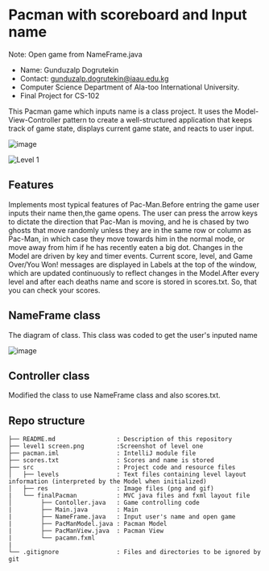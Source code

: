 # Pacman with scoreboard and Input name
Note: Open game from NameFrame.java
- Name: Gunduzalp Dogrutekin
- Contact: gunduzalp.dogrutekin@iaau.edu.kg
- Computer Science Department of Ala-too International University.
- Final Project for CS-102

This Pacman game which inputs name is a class project. It uses the Model-View-Controller pattern to create a well-structured application that keeps track of game state, displays current game state, and reacts to user input.

![image](https://user-images.githubusercontent.com/65071516/82661258-7e15e380-9c4d-11ea-89bc-8ff833accfc1.png)


![Level 1](level1screen.png)

## Features
Implements most typical features of Pac-Man.Before entring the game user inputs their name then,the game opens. The user can press the arrow keys to dictate the direction that Pac-Man is moving, and he is chased by two ghosts that move randomly unless they are in the same row or column as Pac-Man, in which case they move towards him in the normal mode, or move away from him if he has recently eaten a big dot. Changes in the Model are driven by key and timer events. Current score, level, and Game Over/You Won! messages are displayed in Labels at the top of the window, which are updated continuously to reflect changes in the Model.After every level and after each deaths name and score is stored in scores.txt. So, that you can check your scores.

## NameFrame class
The diagram of class. This class was coded to get the user's inputed name 

![image](https://user-images.githubusercontent.com/65071516/82664465-9983ed00-9c53-11ea-81de-16b3bc57b872.png)


## Controller class
Modified the class to use NameFrame class and also scores.txt.

## Repo structure
```
├── README.md                 : Description of this repository
├── level1 screen.png         :Screenshot of level one
├── pacman.iml                : IntelliJ module file
├── scores.txt                : Scores and name is stored
├── src                       : Project code and resource files
│   ├── levels                : Text files containing level layout information (interpreted by the Model when initialized)
│   ├── res                   : Image files (png and gif) 
|   └── finalPacman           : MVC java files and fxml layout file
│        ├── Contoller.java   : Game controlling code
|        ├── Main.java        : Main
|        ├── NameFrame.java   : Input user's name and open game 
|        ├── PacManModel.java : Pacman Model
|        ├── PacManView.java  : Pacman View
|        └── pacamn.fxml
|
└── .gitignore                : Files and directories to be ignored by git



